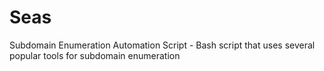 # Seas
Subdomain Enumeration Automation Script - Bash script that uses several popular tools for subdomain enumeration 
